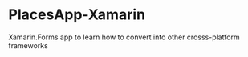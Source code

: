 # PlacesApp-Xamarin
Xamarin.Forms app to learn how to convert into other crosss-platform frameworks
